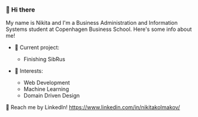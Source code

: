### 👋 Hi there

  My name is Nikita and I'm a Business Administration and Information Systems student at Copenhagen Business School. Here's some info about me!

- 🔭 Current project:
  - Finishing SibRus
  
- 🌱 Interests:
  - Web Development
  - Machine Learning
  - Domain Driven Design
  
💬 Reach me by LinkedIn! https://www.linkedin.com/in/nikitakolmakov/



<!---
nikitakol/nikitakol is a ✨ special ✨ repository because its `README.md` (this file) appears on your GitHub profile.
You can click the Preview link to take a look at your changes.
--->
